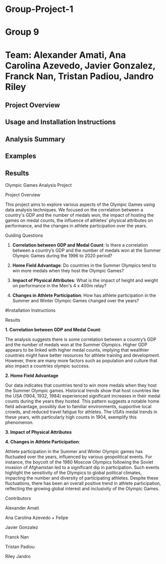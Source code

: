 # Group-Project-1
# Group 9
# Team: Alexander Amati, Ana Carolina Azevedo, Javier Gonzalez, Franck Nan, Tristan Padiou, Jandro Riley

## Project Overview

## Usage and Installation Instructions

## Analysis Summary

## Examples

## Results


Olympic Games Analysis Project

Project Overview

This project aims to explore various aspects of the Olympic Games using data analysis techniques. We focused on the correlation between a country's GDP and the number of medals won, the impact of hosting the games on medal counts, the influence of athletes' physical attributes on performance, and the changes in athlete participation over the years.

Guiding Questions

1. **Correlation between GDP and Medal Count**: Is there a correlation between a country’s GDP and the number of medals won at the Summer Olympic Games during the 1996 to 2020 period?
   
2. **Home Field Advantage**: Do countries in the Summer Olympics tend to win more medals when they host the Olympic Games?
   
3. **Impact of Physical Attributes**: What is the impact of height and weight on performance in the Men's 4 x 400m relay?
   
4. **Changes in Athlete Participation**: How has athlete participation in the Summer and Winter Olympic Games changed over the years?

#Installation Instructions






Results

 **1. Correlation between GDP and Medal Count**:

 The analysis suggests there is some correlation between a country’s GDP and the number of medals won at the Summer Olympics. Higher GDP appears to be linked with higher medal counts, implying that wealthier countries might have better resources for athlete training and development. However, there are many more factors such as population and culture that also impact a countries olympic success.

**2. Home Field Advantage**

Our data indicates that countries tend to win more medals when they host the Summer Olympic games. Historical trends show that host countries like the USA (1904, 1932, 1984) experienced significant increases in their medal counts during the years they hosted. This pattern suggests a notable home field advantage, possibly due to familiar environments, supportive local crowds, and reduced travel fatigue for athletes. The USA’s medal trends in these years, with particularly high counts in 1904, exemplify this phenomenon.

**3. Impact of Physical Attributes**



**4. Changes in Athlete Participation**:

Athlete participation in the Summer and Winter Olympic games has fluctuated over the years, influenced by various geopolitical events. For instance, the boycott of the 1980 Moscow Olympics following the Soviet invasion of Afghanistan led to a significant dip in participation. Such events highlight the sensitivity of the Olympics to global political climates, impacting the number and diversity of participating athletes. Despite these fluctuations, there has been an overall positive trend in athlete participation, reflecting the growing global interest and inclusivity of the Olympic Games.





Contributors

Alexander Amati

Ana Carolina Azevedo + Felipe

Javier Gonzalez

Franck Nan

Tristan Padiou

Riley Jandro 

